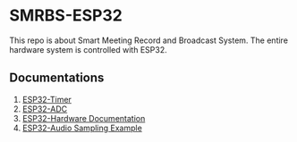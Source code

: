 # SMRBS-ESP32
This repo is about Smart Meeting Record and Broadcast System. The entire hardware system is controlled with ESP32.

## Documentations
1. [ESP32-Timer](https://espressif-docs.readthedocs-hosted.com/projects/arduino-esp32/en/latest/api/timer.html?highlight=portMUX_TYPE#example-applications)</br>
2. [ESP32-ADC](https://espressif-docs.readthedocs-hosted.com/projects/arduino-esp32/en/latest/api/adc.html?highlight=adc)</br>
3. [ESP32-Hardware Documentation](https://www.espressif.com/sites/default/files/documentation/esp32_technical_reference_manual_en.pdf)</br>
4. [ESP32-Audio Sampling Example](https://www.toptal.com/embedded/esp32-audio-sampling)</br>


